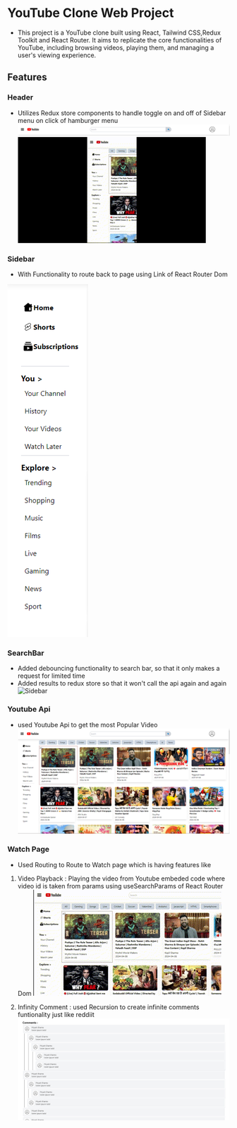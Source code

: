 # YouTube Clone Web Project
- This project is a YouTube clone built using React, Tailwind CSS,Redux Toolkit and React Router. It aims to replicate the core functionalities of YouTube, including browsing videos, playing them, and managing a user's viewing experience.

## Features

### Header
- Utilizes Redux store components to handle toggle on and off of Sidebar menu on click of hamburger menu
![Header](./For%20Readme/Screenshot%202024-04-09%20142450.png)
![Humburger Menu](./For%20Readme/Toggle.gif)

### Sidebar 
- With Functionality to route back to page using Link of React Router Dom

![Sidebar](./For%20Readme/Screenshot%202024-04-09%20142701.png)

### SearchBar 
- Added debouncing functionality to search bar, so that it only makes a request for limited time 
- Added results to redux store so that it won't call the api again and again
![Sidebar](./For%20Readme/Search.gif)

### Youtube Api 
- used Youtube Api to get the most Popular Video
![MainContainer](./For%20Readme/Screenshot%202024-04-09%20143452.png)

### Watch Page 
- Used Routing to Route to Watch page which is having features like 

1. Video Playback : Playing the video from Youtube embeded code where video id is taken from params using useSearchParams of React Router Dom
![YTVideo](./For%20Readme/VideoYt.gif)

2. Infinity Comment : used Recursion to create infinite comments funtionality just like reddiit
![Infinity Comment](./For%20Readme/Screenshot%202024-04-09%20160116.png)